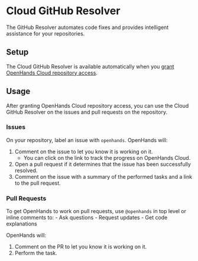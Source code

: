 # Cloud GitHub Resolver

The GitHub Resolver automates code fixes and provides intelligent assistance for your repositories.

## Setup

The Cloud GitHub Resolver is available automatically when you
[grant OpenHands Cloud repository access](./openhands-cloud.md#adding-repositories).

## Usage

After granting OpenHands Cloud repository access, you can use the Cloud GitHub Resolver on the issues and pull requests
on the repository.

### Issues

On your repository, label an issue with `openhands`. OpenHands will:
1. Comment on the issue to let you know it is working on it.
    - You can click on the link to track the progress on OpenHands Cloud.
2. Open a pull request if it determines that the issue has been successfully resolved.
3. Comment on the issue with a summary of the performed tasks and a link to the pull request.


### Pull Requests

To get OpenHands to work on pull requests, use `@openhands` in top level or inline comments to:
     - Ask questions
     - Request updates
     - Get code explanations

OpenHands will:
1. Comment on the PR to let you know it is working on it.
2. Perform the task.

